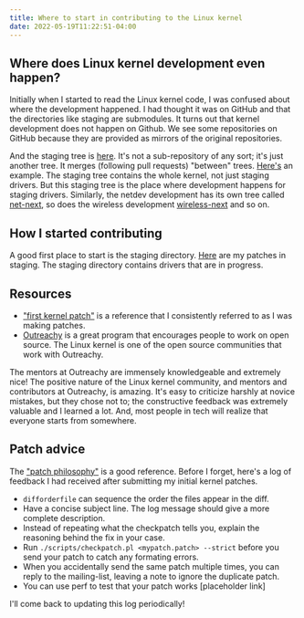 ```yaml
---
title: Where to start in contributing to the Linux kernel
date: 2022-05-19T11:22:51-04:00
---
```


## Where does Linux kernel development even happen?
Initially when I started to read the Linux kernel code, I was confused about where the development happened. I had thought it was on GitHub and that the directories like staging are submodules.
It turns out that kernel development does not happen on Github. We see some repositories on GitHub because they are provided as mirrors of the original repositories.

And the staging tree is [here](ttps://git.kernel.org/pub/scm/linux/kernel/git/gregkh/staging.git/). It's not a sub-repository of any sort; it's just another tree. It merges (following pull requests) "between" trees. [Here's](https://git.kernel.org/pub/scm/linux/kernel/git/torvalds/linux.git/commit/?id=dfdc1de64248b5e1024d8188aeaf0e59ec6cecd5) an example.
The staging tree contains the whole kernel, not just staging drivers. But this staging tree is the place where development happens for staging drivers.
Similarly, the netdev development has its own tree called [net-next](https://git.kernel.org/pub/scm/linux/kernel/git/netdev/net-next.git/), so does the wireless development [wireless-next](https://git.kernel.org/pub/scm/linux/kernel/git/wireless/wireless-next.git/) and so on.


## How I started contributing
A good first place to start is the staging directory. [Here](https://git.kernel.org/pub/scm/linux/kernel/git/gregkh/staging.git/log/?h=staging-testing&qt=grep&q=Jaehee) are my patches in staging.
The staging directory contains drivers that are in progress.

## Resources
- ["first kernel patch"](https://kernelnewbies.org/FirstKernelPatch) is a reference that I consistently referred to as I was making patches.
- [Outreachy](https://www.outreachy.org/) is a great program that encourages people to work on open source. The Linux kernel is one of the open source communities that work with Outreachy.

The mentors at Outreachy are immensely knowledgeable and extremely nice! The positive nature of the Linux kernel community, and mentors and contributors at Outreachy, is amazing. It's easy to criticize harshly at novice mistakes, but they chose not to; the constructive feedback was extremely valuable and I learned a lot. And, most people in tech will realize that everyone starts from somewhere.

## Patch advice
The ["patch philosophy"](https://kernelnewbies.org/PatchPhilosophy) is a good reference.
Before I forget, here's a log of feedback I had received after submitting my initial kernel patches.

- `difforderfile` can sequence the order the files appear in the diff.
- Have a concise subject line. The log message should give a more complete description.
- Instead of repeating what the checkpatch tells you, explain the reasoning behind the fix in your case.
- Run `./scripts/checkpatch.pl <mypatch.patch> --strict` before you send your patch to catch any formating errors.
- When you accidentally send the same patch multiple times, you can reply to the mailing-list, leaving a note to ignore the duplicate patch.
- You can use perf to test that your patch works [placeholder link]

I'll come back to updating this log periodically!
